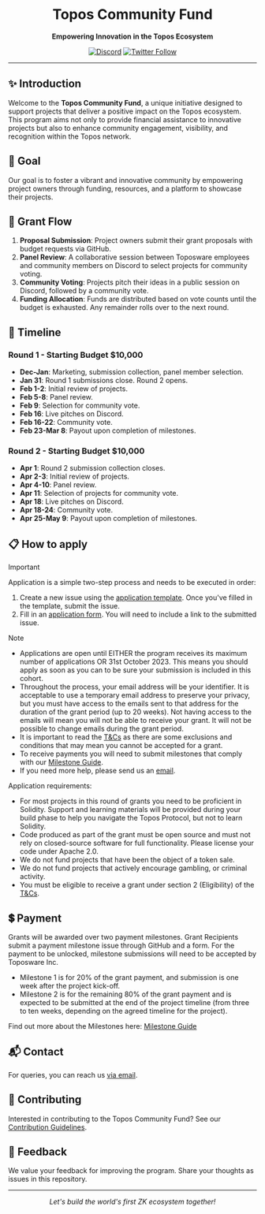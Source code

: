 <div align="center">

# Topos Community Fund
**Empowering Innovation in the Topos Ecosystem**

[![Discord](https://img.shields.io/discord/1022950664650883092?label=Join%20us%20on%20Discord&logo=discord&logoColor=white)](https://discord.gg/yQVFVsCkfy)
[![Twitter Follow](https://img.shields.io/twitter/follow/toposware?style=social)](https://twitter.com/Toposware)

</div>

---

## :sparkles: Introduction
Welcome to the **Topos Community Fund**, a unique initiative designed to support projects that deliver a positive impact on the Topos ecosystem. This program aims not only to provide financial assistance to innovative projects but also to enhance community engagement, visibility, and recognition within the Topos network.

## :dart: Goal
Our goal is to foster a vibrant and innovative community by empowering project owners through funding, resources, and a platform to showcase their projects.

## :page_with_curl: Grant Flow

1. **Proposal Submission**: Project owners submit their grant proposals with budget requests via GitHub.
2. **Panel Review**: A collaborative session between Toposware employees and community members on Discord to select projects for community voting.
3. **Community Voting**: Projects pitch their ideas in a public session on Discord, followed by a community vote.
4. **Funding Allocation**: Funds are distributed based on vote counts until the budget is exhausted. Any remainder rolls over to the next round.

## :calendar: Timeline

### **Round 1 - Starting Budget $10,000**
- **Dec-Jan**: Marketing, submission collection, panel member selection.
- **Jan 31**: Round 1 submissions close. Round 2 opens.
- **Feb 1-2**: Initial review of projects.
- **Feb 5-8**: Panel review.
- **Feb 9**: Selection for community vote.
- **Feb 16**: Live pitches on Discord.
- **Feb 16-22**: Community vote.
- **Feb 23-Mar 8**: Payout upon completion of milestones.

### **Round 2 - Starting Budget $10,000**
- **Apr 1**: Round 2 submission collection closes.
- **Apr 2-3**: Initial review of projects.
- **Apr 4-10**: Panel review.
- **Apr 11**: Selection of projects for community vote.
- **Apr 18**: Live pitches on Discord.
- **Apr 18-24**: Community vote.
- **Apr 25-May 9**: Payout upon completion of milestones.

## 📋 How to apply

>[!IMPORTANT]
>Application is a simple two-step process and needs to be executed in order:
>1. Create a new issue using the [application template](https://github.com/toposware/topos-community-fund/issues/new?assignees=&labels=Grant+Application&projects=toposware%2Ftopos-community-fund&template=application_template.yml&title=%5BGrant+Application%5D%3A+%7BYOUR+PROJECT+TITLE%7D). Once you've filled in the template, submit the issue.
>2. Fill in an [application form](http://buildersprogram.toposware.com/applicationform). You will need to include a link to the submitted issue.

>[!NOTE]
>* Applications are open until EITHER the program receives its maximum number of applications OR 31st October 2023. This means you should apply as soon as you can to be sure your submission is included in this cohort.
>* Throughout the process, your email address will be your identifier. It is acceptable to use a temporary email address to preserve your privacy, but you must have access to the emails sent to that address for the duration of the grant period (up to 20 weeks). Not having access to the emails will mean you will not be able to receive your grant. It will not be possible to change emails during the grant period.
>* It is important to read the [T&Cs](https://github.com/toposware/topos-community-fund/blob/main/terms_and_conditions.md) as there are some exclusions and conditions that may mean you cannot be accepted for a grant.
>* To receive payments you will need to submit milestones that comply with our [Milestone Guide](https://github.com/toposware/topos-community-fund/blob/main/milestone_guide.md).
>* If you need more help, please send us an [email](mailto:community@toposware.com).

Application requirements:

* For most projects in this round of grants you need to be proficient in Solidity. Support and learning materials will be provided during your build phase to help you navigate the Topos Protocol, but not to learn Solidity.
* Code produced as part of the grant must be open source and must not rely on closed-source software for full functionality. Please license your code under Apache 2.0.
* We do not fund projects that have been the object of a token sale.
* We do not fund projects that actively encourage gambling, or criminal activity.
* You must be eligible to receive a grant under section 2 (Eligibility) of the [T&Cs](./terms_and_conditions.md).

## 💲 Payment

Grants will be awarded over two payment milestones. Grant Recipients submit a payment milestone issue through GitHub and a form. For the payment to be unlocked, milestone submissions will need to be accepted by Toposware Inc.

* Milestone 1 is for 20% of the grant payment, and submission is one week after the project kick-off.
* Milestone 2 is for the remaining 80% of the grant payment and is expected to be submitted at the end of the project timeline (from three to ten weeks, depending on the agreed timeline for the project).

Find out more about the Milestones here: [Milestone Guide](./milestone_guide.md)

## :mailbox_with_mail: Contact
For queries, you can reach us [via email](mailto:john.rubisoff@toposware.com).

## :handshake: Contributing
Interested in contributing to the Topos Community Fund? See our [Contribution Guidelines](link-to-guidelines).

## :loudspeaker: Feedback
We value your feedback for improving the program. Share your thoughts as issues in this repository.

---

<div align="center">

*Let's build the world's first ZK ecosystem together!*

</div>
